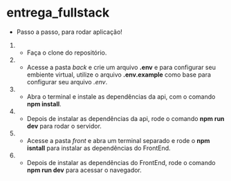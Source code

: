 # entrega_fullstack

- Passo a passo, para rodar aplicação!

1. - Faça o clone do repositório.
2. - Acesse a pasta *back* e crie um arquivo **.env** e para configurar seu embiente virtual, utilize o arquivo **.env.example** como base para configurar seu arquivo *.env*.
3. - Abra o terminal e instale as dependências da api, com o comando **npm install**.
5. - Depois de instalar as dependências da api, rode o comando **npm run dev** para rodar o servidor.
6. - Acesse a pasta *front* e abra um terminal separado e rode o **npm isntall** para instalar as dependências do FrontEnd.
7. - Depois de instalar as dependências do FrontEnd, rode o comando **npm run dev** para acessar o navegador.

